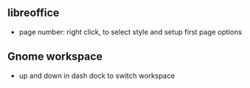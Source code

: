 ## libreoffice
  - page number: right click, to select style and setup first page options

## Gnome workspace
  - up and down in dash dock to switch workspace
